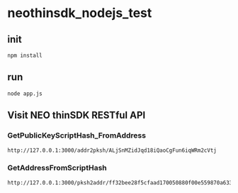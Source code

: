# neothinsdk_nodejs_test

## init

```
npm install
```

## run

```
node app.js
```

## Visit NEO thinSDK RESTful API

### GetPublicKeyScriptHash_FromAddress
```
http://127.0.0.1:3000/addr2pksh/ALjSnMZidJqd18iQaoCgFun6iqWRm2cVtj
```

### GetAddressFromScriptHash
```
http://127.0.0.1:3000/pksh2addr/ff32bee28f5cfaad170050880f00e559870a6336
```